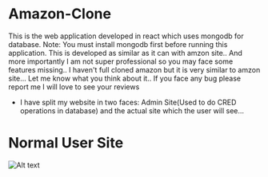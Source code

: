 # Amazon-Clone
This is the web application developed in react which uses mongodb for database. Note: You must install mongodb first before running this application. This is developed as similar as it can with amzon site.. And more importantly I am not super professional so you may face some features missing.. I haven't full cloned amazon but it is very similar to amzon site... Let me know what you think about it.. If you face any bug please report me I will love to see your reviews

* I have split my website in two faces: Admin Site(Used to do CRED operations in database) and the actual site which the user will see...

# Normal User Site
![Alt text](https://user-images.githubusercontent.com/54973413/130322747-4d1039ec-dde8-4eeb-8764-abd17dcb297a.png "Amazon Site Look")


